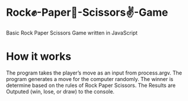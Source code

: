 # Rock✊-Paper🤚-Scissors✌️-Game

Basic Rock Paper Scissors Game written in JavaScript

# How it works

The program takes the player’s move as an input from process.argv.
The program generates a move for the computer randomly.
The winner is determine based on the rules of Rock Paper Scissors.
The Results are Outputed (win, lose, or draw) to the console.

